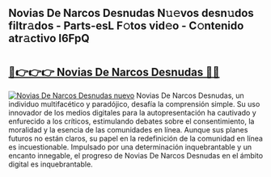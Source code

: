 ## Novias De Narcos Desnudas N𝚞𝚎vos desn𝚞dos filtr𝚊dos - Parts-esL F𝚘tos vid𝚎o - C𝚘ntenido atr𝚊ctivo I6FpQ

# <h2><a href="http://mb4m8y8.tromn.icu/?c=Novias+De+Narcos+Desnudas">🔗👉👉👉 Novias De Narcos Desnudas 🔗🔗</a></h2>

[![Novias De Narcos Desnudas nuevo](https://i.imgur.com/pEAQMta.gif)](http://mb4m8y8.tromn.icu/?c=Novias+De+Narcos+Desnudas)
Novias De Narcos Desnudas, un individuo multifacético y paradójico, desafía la comprensión simple. Su uso innovador de los medios digitales para la autopresentación ha cautivado y enfurecido a los críticos, estimulando debates sobre el consentimiento, la moralidad y la esencia de las comunidades en línea. Aunque sus planes futuros no están claros, su papel en la redefinición de la comunidad en línea es incuestionable. Impulsado por una determinación inquebrantable y un encanto innegable, el progreso de Novias De Narcos Desnudas en el ámbito digital es inquebrantable.
